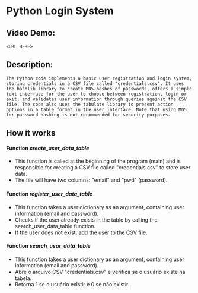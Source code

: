 # Python Login System

## Video Demo:  
    <URL HERE>

## Description: 
    The Python code implements a basic user registration and login system, storing credentials in a CSV file called "credentials.csv". It uses the hashlib library to create MD5 hashes of passwords, offers a simple text interface for the user to choose between registration, login or exit, and validates user information through queries against the CSV file. The code also uses the tabulate library to present action options in a table format in the user interface. Note that using MD5 for password hashing is not recommended for security purposes.

## How it works

#### Function *create_user_data_table*
- This function is called at the beginning of the program (main) and is responsible for creating a CSV file called "credentials.csv" to store user data.
- The file will have two columns: "email" and "pwd" (password).

#### Function *register_user_data_table*
- This function takes a user dictionary as an argument, containing user information (email and password).
- Checks if the user already exists in the table by calling the search_user_data_table function.
- If the user does not exist, add the user to the CSV file.

#### Function *search_usar_data_table*
- This function takes a user dictionary as an argument, containing user information (email and password).
- Abre o arquivo CSV "credentials.csv" e verifica se o usuário existe na tabela.
- Retorna 1 se o usuário existir e 0 se não existir.
